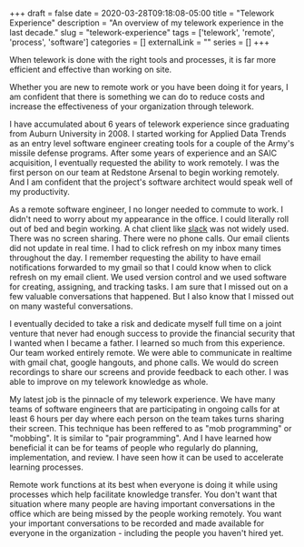 +++ 
draft = false
date = 2020-03-28T09:18:08-05:00
title = "Telework Experience"
description = "An overview of my telework experience in the last decade."
slug = "telework-experience" 
tags = ['telework', 'remote', 'process', 'software']
categories = []
externalLink = ""
series = []
+++

When telework is done with the right tools and processes, it is far more efficient and effective than working on site.

Whether you are new to remote work or you have been doing it for years, I am confident that there is something we can do to reduce costs and increase the effectiveness of your organization through telework.

I have accumulated about 6 years of telework experience since graduating from Auburn University in 2008.  I started working for Applied Data Trends as an entry level software engineer creating tools for a couple of the Army's missile defense programs.  After some years of experience and an SAIC acquisition, I eventually requested the ability to work remotely.  I was the first person on our team at Redstone Arsenal to begin working remotely.  And I am confident that the project's software architect would speak well of my productivity.

As a remote software engineer, I no longer needed to commute to work.  I didn't need to worry about my appearance in the office.  I could literally roll out of bed and begin working.  A chat client like [slack](https://slack.com/) was not widely used.  There was no screen sharing.  There were no phone calls.  Our email clients did not update in real time.  I had to click refresh on my inbox many times throughout the day.  I remember requesting the ability to have email notifications forwarded to my gmail so that I could know when to click refresh on my email client.  We used version control and we used software for creating, assigning, and tracking tasks.  I am sure that I missed out on a few valuable conversations that happened.  But I also know that I missed out on many wasteful conversations.

I eventually decided to take a risk and dedicate myself full time on a joint venture that never had enough success to provide the financial security that I wanted when I became a father.  I learned so much from this experience.  Our team worked entirely remote.  We were able to communicate in realtime with gmail chat, google hangouts, and phone calls.  We would do screen recordings to share our screens and provide feedback to each other.  I was able to improve on my telework knowledge as whole.

My latest job is the pinnacle of my telework experience.  We have many teams of software engineers that are participating in ongoing calls for at least 6 hours per day where each person on the team takes turns sharing their screen.  This technique has been reffered to as "mob programming" or "mobbing".  It is similar to "pair programming".  And I have learned how beneficial it can be for teams of people who regularly do planning, implementation, and review.  I have seen how it can be used to accelerate learning processes.

Remote work functions at its best when everyone is doing it while using processes which help facilitate knowledge transfer.  You don't want that situation where many people are having important conversations in the office which are being missed by the people working remotely.  You want your important conversations to be recorded and made available for everyone in the organization - including the people you haven't hired yet.
